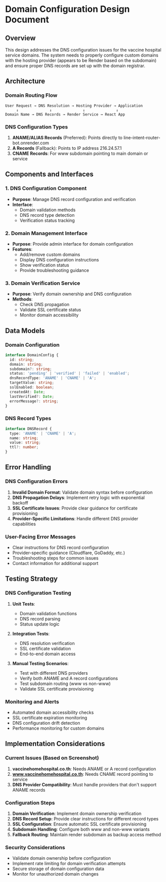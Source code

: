 # Domain Configuration Design Document

## Overview

This design addresses the DNS configuration issues for the vaccine hospital service domains. The system needs to properly configure custom domains with the hosting provider (appears to be Render based on the subdomain) and ensure proper DNS records are set up with the domain registrar.

## Architecture

### Domain Routing Flow
```
User Request → DNS Resolution → Hosting Provider → Application
     ↓              ↓              ↓              ↓
Domain Name → DNS Records → Render Service → React App
```

### DNS Configuration Types
1. **ANAME/ALIAS Records** (Preferred): Points directly to line-intent-router-bot.onrender.com
2. **A Records** (Fallback): Points to IP address 216.24.57.1
3. **CNAME Records**: For www subdomain pointing to main domain or service

## Components and Interfaces

### 1. DNS Configuration Component
- **Purpose**: Manage DNS record configuration and verification
- **Interface**: 
  - Domain validation methods
  - DNS record type detection
  - Verification status tracking

### 2. Domain Management Interface
- **Purpose**: Provide admin interface for domain configuration
- **Features**:
  - Add/remove custom domains
  - Display DNS configuration instructions
  - Show verification status
  - Provide troubleshooting guidance

### 3. Domain Verification Service
- **Purpose**: Verify domain ownership and DNS configuration
- **Methods**:
  - Check DNS propagation
  - Validate SSL certificate status
  - Monitor domain accessibility

## Data Models

### Domain Configuration
```typescript
interface DomainConfig {
  id: string;
  domain: string;
  subdomain?: string;
  status: 'pending' | 'verified' | 'failed' | 'enabled';
  dnsRecordType: 'ANAME' | 'CNAME' | 'A';
  targetValue: string;
  sslEnabled: boolean;
  createdAt: Date;
  lastVerified?: Date;
  errorMessage?: string;
}
```

### DNS Record Types
```typescript
interface DNSRecord {
  type: 'ANAME' | 'CNAME' | 'A';
  name: string;
  value: string;
  ttl?: number;
}
```

## Error Handling

### DNS Configuration Errors
1. **Invalid Domain Format**: Validate domain syntax before configuration
2. **DNS Propagation Delays**: Implement retry logic with exponential backoff
3. **SSL Certificate Issues**: Provide clear guidance for certificate provisioning
4. **Provider-Specific Limitations**: Handle different DNS provider capabilities

### User-Facing Error Messages
- Clear instructions for DNS record configuration
- Provider-specific guidance (Cloudflare, GoDaddy, etc.)
- Troubleshooting steps for common issues
- Contact information for additional support

## Testing Strategy

### DNS Configuration Testing
1. **Unit Tests**:
   - Domain validation functions
   - DNS record parsing
   - Status update logic

2. **Integration Tests**:
   - DNS resolution verification
   - SSL certificate validation
   - End-to-end domain access

3. **Manual Testing Scenarios**:
   - Test with different DNS providers
   - Verify both ANAME and A record configurations
   - Test subdomain routing (www vs non-www)
   - Validate SSL certificate provisioning

### Monitoring and Alerts
- Automated domain accessibility checks
- SSL certificate expiration monitoring
- DNS configuration drift detection
- Performance monitoring for custom domains

## Implementation Considerations

### Current Issues (Based on Screenshot)
1. **vaccinehomehospital.co.th**: Needs ANAME or A record configuration
2. **www.vaccinehomehospital.co.th**: Needs CNAME record pointing to service
3. **DNS Provider Compatibility**: Must handle providers that don't support ANAME records

### Configuration Steps
1. **Domain Verification**: Implement domain ownership verification
2. **DNS Record Setup**: Provide clear instructions for different record types
3. **SSL Configuration**: Ensure automatic SSL certificate provisioning
4. **Subdomain Handling**: Configure both www and non-www variants
5. **Fallback Routing**: Maintain render subdomain as backup access method

### Security Considerations
- Validate domain ownership before configuration
- Implement rate limiting for domain verification attempts
- Secure storage of domain configuration data
- Monitor for unauthorized domain changes